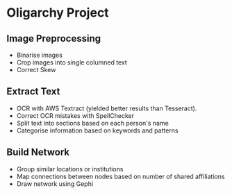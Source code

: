 # Oligarchy Project

## Image Preprocessing
- Binarise images
- Crop images into single columned text
- Correct Skew

## Extract Text
- OCR with AWS Textract (yielded better results than Tesseract). 
- Correct OCR mistakes with SpellChecker
- Split text into sections based on each person's name
- Categorise information based on keywords and patterns

## Build Network
- Group similar locations or institutions
- Map connections between nodes based on number of shared affiliations
- Draw network using Gephi
